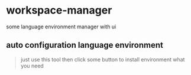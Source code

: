 # workspace-manager
some language environment manager with ui

## auto configuration language environment

> just use this tool then click some button to install environment what you need
